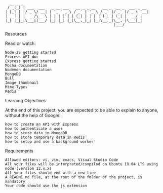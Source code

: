 ```
  __ _ _                                                         
 / _(_) | ___  ___   _ __ ___   __ _ _ __   __ _  __ _  ___ _ __ 
| |_| | |/ _ \/ __| | '_ ` _ \ / _` | '_ \ / _` |/ _` |/ _ \ '__|
|  _| | |  __/\__ \ | | | | | | (_| | | | | (_| | (_| |  __/ |   
|_| |_|_|\___||___/ |_| |_| |_|\__,_|_| |_|\__,_|\__, |\___|_|   
                                                 |___/           
```
Resources

Read or watch:

    Node JS getting started
    Process API doc
    Express getting started
    Mocha documentation
    Nodemon documentation
    MongoDB
    Bull
    Image thumbnail
    Mime-Types
    Redis

Learning Objectives

At the end of this project, you are expected to be able to explain to anyone, without the help of Google:

    how to create an API with Express
    how to authenticate a user
    how to store data in MongoDB
    how to store temporary data in Redis
    how to setup and use a background worker

Requirements

    Allowed editors: vi, vim, emacs, Visual Studio Code
    All your files will be interpreted/compiled on Ubuntu 18.04 LTS using node (version 12.x.x)
    All your files should end with a new line
    A README.md file, at the root of the folder of the project, is mandatory
    Your code should use the js extension